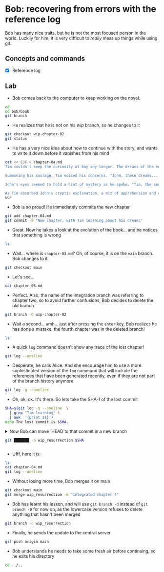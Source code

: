 # Bob: recovering from errors with the reference log

Bob has many nice traits, but he is not the most focused person in the world. Luckily for him,
it is very difficult to *really* mess up things while using git.

## Concepts and commands

- [x] Reference log

## Lab

* Bob comes back to the computer to keep working on the novel.

```bash
cd
cd bob/book
git branch
```

* He realizes that he is not on his *wip* branch, so he changes to it

```bash
git checkout wip-chapter-02
git status
```

* He has a very nice idea about how to continue with the story, and wants to write it down
before it vanishes from his mind

```bash
cat << EOF > chapter-04.md
Tim couldn't keep the curiosity at bay any longer. The dreams of the menacing mermaids haunting him each night had become unbearable. He found himself standing outside the lighthouse, his heart pounding with anticipation. It was time to seek answers from the man who seemed to hold the key to the mysteries of the sea.

Summoning his courage, Tim voiced his concerns. "John, these dreams... they feel so real. Like there's something beneath the waves, trying to reach out to me. Have you ever encountered such experiences?"

John's eyes seemed to hold a hint of mystery as he spoke. "Tim, the sea has its own language, a way of whispering secrets to those who dare to listen. Long ago, I too felt a connection, a call from the depths that echoed in my soul. It led me to encounters, encounters with beings that exist in the realm between dreams and reality."

As Tim absorbed John's cryptic explanation, a mix of apprehension and curiosity swirled within him. The dreams had become an invitation, a portal into a realm where truth and fantasy intertwined. Determined to uncover the hidden messages and the enigma that surrounded him, Tim vowed to embrace the call of the sea and venture forth into a world of wonders, where his own connection with the ocean awaited.
EOF
```

* Bob is so proud! He immediately commits the new chapter

```bash
git add chapter-04.md
git commit -m "New chapter, with Tim learning about his dreams"
```

* Great. Now he takes a look at the evolution of the book... and he notices that something is wrong

```bash
ls
```

* Wait... where is `chapter-03.md`? Oh, of course, it is on the `main` branch. Bob changes to it

```bash
git checkout main
```

* Let's see...

```bash
cat chapter-03.md
```

* Perfect. Also, the name of the integration branch was referring to chapter two,
so to avoid further confusions, Bob decides to delete the old branch

```bash
git branch -D wip-chapter-02
```

* Wait a second... umh... just after pressing the `enter` key, Bob realizes he has
done a mistake: the fourth chapter was in the deleted branch!

```bash
ls
```

* A quick `log` command doesn't show any trace of the lost chapter!

```bash
git log --oneline
```

* Desperate, he calls Alice. And she encourage him to use a more sophisticated version
of the `log` command that will include the references that have been generated recently,
even if they are not part of the branch history anymore

```bash
git log -g --oneline
```

* Oh, ok, ok. It's there. So lets take the SHA-1 of the lost commit

```bash
SHA=$(git log -g --oneline  \
  | grep "Tim learning" \
  | awk  '{print $1}')
echo The lost commit is $SHA.
```

<details>
<summary>
Now Bob can move `HEAD`to that commit in a new branch

```bash
git ███████ -b wip_resurrection $SHA
```
</summary>

---
#### Solution

```bash
git checkout -b wip_resurrection $SHA
```
---
</details>

* Ufff, here it is:

```bash
ls
cat chapter-04.md
git log --oneline
```

* Without losing more time, Bob merges it on main

```bash
git checkout main
git merge wip_resurrection -m "Integrated chapter 4"
```

* Bob has learnt his lesson, and will use `git branch -d` instead of `git branch -D` for now on,
as the lowercase version refuses to delete anything that hasn't been merged

```bash
git branch -d wip_resurrection
```

* Finally, he sends the update to the central server

```bash
git push origin main
```

* Bob understands he needs to take some fresh air before continuing, so he exits his directory

```bash
cd ../..
```